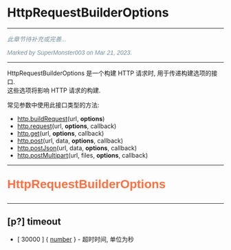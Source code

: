 # HttpRequestBuilderOptions

---

<p style="font: italic 1em sans-serif; color: #78909C">此章节待补充或完善...</p>
<p style="font: italic 1em sans-serif; color: #78909C">Marked by SuperMonster003 on Mar 21, 2023.</p>

---

HttpRequestBuilderOptions 是一个构建 HTTP 请求时, 用于传递构建选项的接口.  
这些选项将影响 HTTP 请求的构建.

常见参数中使用此接口类型的方法:

- [http.buildRequest](http#m-buildRequest)(url, **options**)
- [http.request](http#m-request)(url, **options**, callback)
- [http.get](http#m-get)(url, **options**, callback)
- [http.post](http#m-post)(url, data, **options**, callback)
- [http.postJson](http#m-postJson)(url, data, **options**, callback)
- [http.postMultipart](http#m-postMultipart)(url, files, **options**, callback)

---

<p style="font: bold 2em sans-serif; color: #FF7043">HttpRequestBuilderOptions</p>

---

## [p?] timeout

- [ 30000 ] { [number](dataTypes#number) } - 超时时间, 单位为秒


